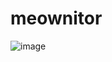 # meownitor
![image](https://user-images.githubusercontent.com/46661041/166402259-111fed23-1d9b-47c0-a0d2-8ecbf0f5daf4.png)
